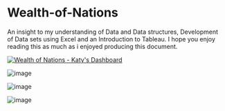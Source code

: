 # Wealth-of-Nations
An insight to my understanding of Data and Data structures, Development of Data sets using Excel and an Introduction to Tableau. I hope you enjoy reading this as much as i enjoyed producing this document.
<div class='tableauPlaceholder' id='viz1681464456096' style='position: relative'><noscript><a href='#'><img alt='Wealth of Nations  - Katy&#39;s Dashboard ' src='https:&#47;&#47;public.tableau.com&#47;static&#47;images&#47;We&#47;WealthofNations-Katysworkbook&#47;Dashboard1&#47;1_rss.png' style='border: none' /></a></noscript><object class='tableauViz'  style='display:none;'><param name='host_url' value='https%3A%2F%2Fpublic.tableau.com%2F' /> <param name='embed_code_version' value='3' /> <param name='site_root' value='' /><param name='name' value='WealthofNations-Katysworkbook&#47;Dashboard1' /><param name='tabs' value='no' /><param name='toolbar' value='yes' /><param name='static_image' value='https:&#47;&#47;public.tableau.com&#47;static&#47;images&#47;We&#47;WealthofNations-Katysworkbook&#47;Dashboard1&#47;1.png' /> <param name='animate_transition' value='yes' /><param name='display_static_image' value='yes' /><param name='display_spinner' value='yes' /><param name='display_overlay' value='yes' /><param name='display_count' value='yes' /><param name='language' value='en-US' /></object></div>  

![image](https://user-images.githubusercontent.com/130657071/232029212-8a9721b4-2555-4d7a-906c-95204c686029.png)

![image](https://user-images.githubusercontent.com/130657071/232029319-7762aa3c-8bd2-402f-abc8-40bfcffcf7c4.png)

![image](https://user-images.githubusercontent.com/130657071/232029373-36b212b9-29c3-4208-ac0f-aa841903e797.png)
